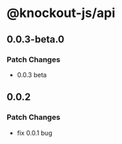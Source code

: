 # @knockout-js/api

## 0.0.3-beta.0

### Patch Changes

- 0.0.3 beta

## 0.0.2

### Patch Changes

- fix 0.0.1 bug
